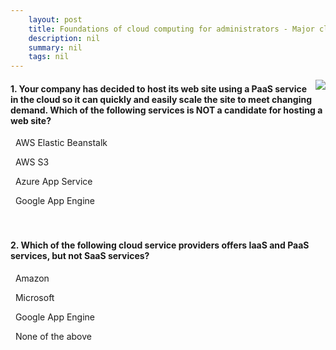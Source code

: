 ```yaml
---
    layout: post
    title: Foundations of cloud computing for administrators - Major cloud providers
    description: nil
    summary: nil
    tags: nil
---
```



 <a target="_blank" href="https://docs.microsoft.com/en-us/learn/modules/cmu-cloud-admin-overview/06-cloud-providers/"><i class="fas fa-external-link-alt"></i> </a>
 <img align="right" src="https://docs.microsoft.com/en-us/learn/achievements/cmu-cloud-admin/cloud-admin-overview.svg">
####  1. Your company has decided to host its web site using a PaaS service in the cloud so it can quickly and easily scale  the site to meet changing demand. Which of the following services is NOT a candidate for hosting a web site?


<i class='far fa-square'></i> &nbsp;&nbsp;AWS Elastic Beanstalk

<i class='fas fa-check-square' style='color: Dodgerblue;'></i> &nbsp;&nbsp;AWS S3

<i class='far fa-square'></i> &nbsp;&nbsp;Azure App Service

<i class='far fa-square'></i> &nbsp;&nbsp;Google App Engine
<br />
<br />
<br />

####  2. Which of the following cloud service providers offers IaaS and PaaS services, but not SaaS services?


<i class='far fa-square'></i> &nbsp;&nbsp;Amazon

<i class='far fa-square'></i> &nbsp;&nbsp;Microsoft

<i class='far fa-square'></i> &nbsp;&nbsp;Google App Engine

<i class='fas fa-check-square' style='color: Dodgerblue;'></i> &nbsp;&nbsp;None of the above
<br />
<br />
<br />

